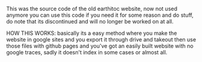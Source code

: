 This was the source code of the old earthitoc website, now not used anymore
you can use this code if you need it for some reason and do stuff, do note that its discontinued and will no longer be worked on at all.

HOW THIS WORKS:
basically its a easy method where you make the website in google sites and you export it through drive and takeout then use those files with github pages and you've got an easily built website with no google traces, sadly it doesn't index in some cases or almost all.
